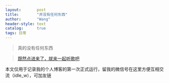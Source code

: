 ```yaml
---
layout:       post
title:        "并没有任何东西"
author:       "Wang"
header-style: text
catalog:      true
tags: 日常
---
```


> 真的没有任何东西

> [既然点进来了，就来一起听歌吧]( https://y.music.163.com/m/user?id=3958633711)

本文仅用于记录我的个人博客的第一次正式运行，留我的微信号在这里方便互相交流（idle_w），可加友链
<!-- 
2025/10/20 雨，无事发生

2025/10/21 阴，上早八抄概率论作业抄了快十页，人有点微微昏迷了

2025/10/22 阴，早八。。。。

2025/10/23 阴，今日大吉，从此君王不早朝

— wang
-->
